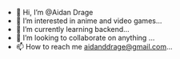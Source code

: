 - 👋 Hi, I’m @Aidan Drage
- 👀 I’m interested in anime and video games...
- 🌱 I’m currently learning backend...
- 💞️ I’m looking to collaborate on anything ...
- 📫 How to reach me aidanddrage@gmail.com...

<!---
Burning-skeletons/Burning-skeletons is a ✨ special ✨ repository because its `README.md` (this file) appears on your GitHub profile.
You can click the Preview link to take a look at your changes.
--->
